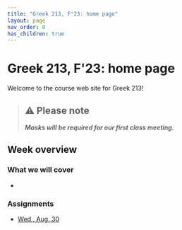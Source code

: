 ```yaml
---
title: "Greek 213, F'23: home page"
layout: page
nav_order: 0
has_children: true
---
```


# Greek 213, F'23: home page



Welcome to the course web site for Greek 213!



> ## ⚠️ Please note
>
> ***Masks will be required for our first class meeting.***



## Week overview

### What we will cover

- 

### Assignments

- [Wed., Aug. 30](./classes/intro/)